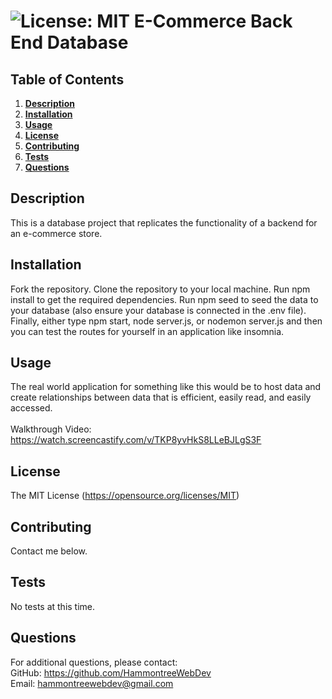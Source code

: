 # ![License: MIT](https://img.shields.io/badge/License-MIT-yellow.svg) E-Commerce Back End Database
  ## Table of Contents
  1. **[Description](#description)**<br>
  2. **[Installation](#installation)**<br>
  3. **[Usage](#usage)**<br>
  4. **[License](#license)**<br>
  5. **[Contributing](#contributing)**<br>
  6. **[Tests](#tests)**<br>
  7. **[Questions](#questions)**<br>
  ## Description
  This is a database project that replicates the functionality of a backend for an e-commerce store.
  ## Installation
  Fork the repository. Clone the repository to your local machine. Run npm install to get the required dependencies. Run npm seed to seed the data to your database (also ensure your database is connected in the .env file). Finally, either type npm start, node server.js, or nodemon server.js and then you can test the routes for yourself in an application like insomnia.
  ## Usage
  The real world application for something like this would be to host data and create relationships between data that is efficient, easily read, and easily accessed.<br>
  <br>
  Walkthrough Video:<br>
  https://watch.screencastify.com/v/TKP8yvHkS8LLeBJLgS3F
  ## License
  The MIT License (https://opensource.org/licenses/MIT)
  ## Contributing
  Contact me below.
  ## Tests
  No tests at this time.
  ## Questions
  For additional questions, please contact:<br>
  GitHub: https://github.com/HammontreeWebDev<br>
  Email: hammontreewebdev@gmail.com